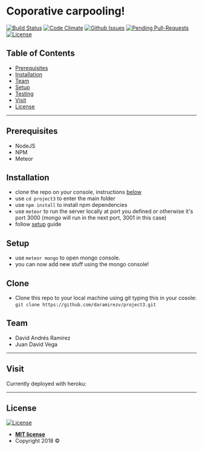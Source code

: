 # Coporative carpooling!

[![Build Status](http://img.shields.io/travis/badges/badgerbadgerbadger.svg?style=flat-square)](https://travis-ci.org/badges/badgerbadgerbadger) [![Code Climate](http://img.shields.io/codeclimate/github/badges/badgerbadgerbadger.svg?style=flat-square)](https://codeclimate.com/github/badges/badgerbadgerbadger) [![Github Issues](http://githubbadges.herokuapp.com/badges/badgerbadgerbadger/issues.svg?style=flat-square)](https://github.com/badges/badgerbadgerbadger/issues) [![Pending Pull-Requests](http://githubbadges.herokuapp.com/badges/badgerbadgerbadger/pulls.svg?style=flat-square)](https://github.com/badges/badgerbadgerbadger/pulls) [![License](http://img.shields.io/:license-mit-blue.svg?style=flat-square)](http://badges.mit-license.org) 


## Table of Contents

- [Prerequisites](#prerequisites)
- [Installation](#installation)
- [Team](#team)
- [Setup](#setup)
- [Testing](#testing)
- [Visit](#visit)
- [License](#license)

---

## Prerequisites

- NodeJS
- NPM
- Meteor

## Installation

- clone the repo on your console, instructions [below](#clone)
- use `cd project3` to enter the main folder
- use `npm install` to install npm dependencies
- use `meteor` to run the server locally at port you defined or otherwise it's port 3000 (mongo will run in the next port, 3001 in this case)
- follow [setup](#setup) guide

## Setup
- use `meteor mongo` to open mongo console.
- you can now add new stuff using the mongo console! 


## Clone

- Clone this repo to your local machine using git typing this in your cosole: `git clone https://github.com/daramirezv/project3.git` 


## Team

- David Andrés Ramírez
- Juan David Vega

---


## Visit

Currently deployed with heroku: 

---

## License

[![License](http://img.shields.io/:license-mit-blue.svg?style=flat-square)](http://badges.mit-license.org)

- **[MIT license](http://opensource.org/licenses/mit-license.php)**
- Copyright 2018 © 

